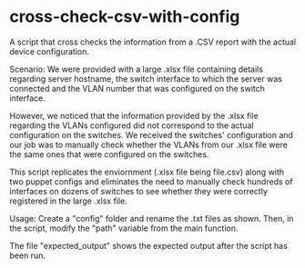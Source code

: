 # cross-check-csv-with-config
A script that cross checks the information from a .CSV report with the actual device configuration. 

Scenario: 
We were provided with a large .xlsx file containing details regarding server hostname, the switch interface to which the server was connected and the VLAN number that was configured on the switch interface.

However, we noticed that the information provided by the .xlsx file regarding the VLANs configured did not correspond to the actual configuration on the switches.
We received the switches' configuration and our job was to manually check whether the VLANs from our .xlsx file were the same ones that were configured on the switches.

This script replicates the enviornment (.xlsx file being file.csv) along with two puppet configs and eliminates the need to manually check hundreds of interfaces on dozens of switches to see whether they were correctly registered in the large .xlsx file. 

Usage:
Create a "config" folder and rename the .txt files as shown. Then, in the script, modify the "path" variable from the main function.

The file "expected_output" shows the expected output after the script has been run.
